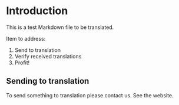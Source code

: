 # Introduction

This is a test Markdown file to be translated.

Item to address:

1. Send to translation
2. Verify received translations
3. Profit!

## Sending to translation

To send something to translation please contact us.
See the website.